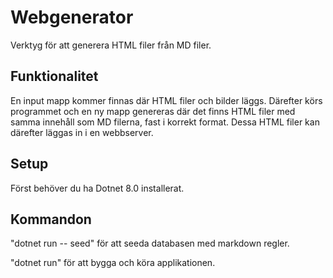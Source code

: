 # Webgenerator
Verktyg för att generera HTML filer från MD filer. 

## Funktionalitet
En input mapp kommer finnas där HTML filer och bilder läggs. Därefter körs programmet och en ny mapp genereras där det finns HTML filer med samma innehåll som MD filerna, fast i korrekt format. Dessa HTML filer kan därefter läggas in i en webbserver. 

## Setup
Först behöver du ha Dotnet 8.0 installerat. 

## Kommandon
"dotnet run -- seed" för att seeda databasen med markdown regler. 

"dotnet run" för att bygga och köra applikationen. 